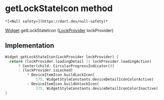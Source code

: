 


# getLockStateIcon method




    *[<Null safety>](https://dart.dev/null-safety)*




[Widget](https://api.flutter.dev/flutter/widgets/Widget-class.html) getLockStateIcon
([LockProvider](../../providers_lock_provider/LockProvider-class.md) lockProvider)








## Implementation

```dart
Widget getLockStateIcon(LockProvider lockProvider) {
  return (lockProvider.loadingDetail || lockProvider.loadingAction)
      ? Center(child: CircularProgressIndicator())
      : (lockProvider.isLocked)
          ? DeviceItemIcon.buildLockIcon(
              175, WidgetStyleConstants.deviceDetailIconColorActive)
          : DeviceItemIcon.buildUnlockIcon(
              175, WidgetStyleConstants.deviceDetailIconColorInactive);
}
```







